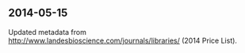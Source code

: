 ## 2014-05-15

Updated metadata from http://www.landesbioscience.com/journals/libraries/ (2014 Price List).
